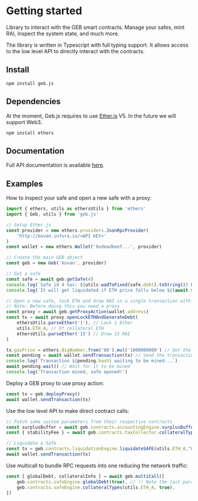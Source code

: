 # Getting started

Library to interact with the GEB smart contracts. Manage your safes, mint RAI, inspect the system state, and much more.

The library is written in Typescript with full typing support. It allows access to the low level API to directly interact with the contracts.

## Install

```text
npm install geb.js
```

## Dependencies

At the moment, Geb.js requires to use [Ether.js](https://www.npmjs.com/package/ethers) V5. In the future we will support Web3.

```text
npm install ethers
```

## Documentation

Full API documentation is available [here](https://docs.reflexer.finance/geb-js/gettingstarted).

## Examples

How to inspect your safe and open a new safe with a proxy:

```typescript
import { ethers, utils as ethersUtils } from 'ethers'
import { Geb, utils } from 'geb.js'

// Setup Ether.js
const provider = new ethers.providers.JsonRpcProvider(
    'http://kovan.infura.io/<API KEY>'
)
const wallet = new ethers.Wallet('0xdeadbeef...', provider)

// Create the main GEB object
const geb = new Geb('kovan', provider)

// Get a safe
const safe = await geb.getSafe(4)
console.log(`Safe id 4 has: ${utils.wadToFixed(safe.debt).toString()} RAI of debt.`)
console.log(`It will get liquidated if ETH price falls below ${(await safe.liquidationPrice())?.toString()} USD.`)

// Open a new safe, lock ETH and draw RAI in a single transaction with a proxy
// Note: Before doing this you need a proxy
const proxy = await geb.getProxyAction(wallet.address)
const tx = await proxy.openLockETHAndGenerateDebt(
    ethersUtils.parseEther('1'), // Lock 1 Ether
    utils.ETH_A, // Of collateral ETH
    ethersUtils.parseEther('15') // Draw 15 RAI
)

tx.gasPrice = ethers.BigNumber.from('80').mul('1000000000') // Set the gas price to 80 Gwei
const pending = await wallet.sendTransaction(tx) // Send the transaction
console.log(`Transaction ${pending.hash} waiting to be mined...`)
await pending.wait() // Wait for it to be mined
console.log('Transaction mined, safe opened!')
```

Deploy a GEB proxy to use proxy action:

```typescript
const tx = geb.deployProxy()
await wallet.sendTransaction(tx)
```

Use the low level API to make direct contract calls:

```typescript
// Fetch some system parameters from their respective contracts
const surplusBuffer = await geb.contracts.accountingEngine.surplusBuffer()
const { stabilityFee } = await geb.contracts.taxCollector.collateralTypes(utils.ETH_A)

// Liquidate a Safe
const tx = geb.contracts.liquidationEngine.liquidateSAFE(utils.ETH_A,"0xdeadbeef..");
await wallet.sendTransaction(tx)
```

Use multicall to bundle RPC requests into one reducing the network traffic:

```typescript
const [ globalDebt, collateralInfo ] = await geb.multiCall([
    geb.contracts.safeEngine.globalDebt(true), // !! Note the last parameter set to true.
    geb.contracts.safeEngine.collateralTypes(utils.ETH_A, true),
])
```

